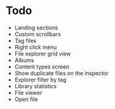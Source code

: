 

# Todo

- Landing sections
- Custom scrollbars
- Tag files
- Right click menu
- File explorer grid view
- Albums
- Content types screen
- Show duplicate files on the inspector
- Explorer filter by tag
- Library statistics
- File viewer
- Open file